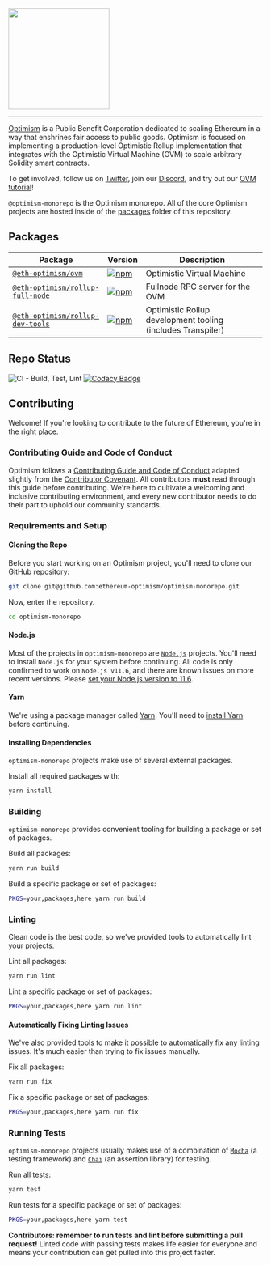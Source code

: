 <img src="https://i.imgur.com/258JDQy.jpg" width="200px" >

---

[Optimism](https://optimism.io/) is a Public Benefit Corporation dedicated to scaling Ethereum in a way that enshrines fair access to public goods. Optimism is focused on implementing a production-level Optimistic Rollup implementation that integrates with the Optimistic Virtual Machine (OVM) to scale arbitrary Solidity smart contracts.

To get involved, follow us on [Twitter](https://twitter.com/optimismPBC), join our [Discord](https://discordapp.com/invite/jrnFEvq), and try out our [OVM tutorial](https://github.com/ethereum-optimism/ERC20-Example)!


`@optimism-monorepo` is the Optimism monorepo.
All of the core Optimism projects are hosted inside of the [packages](https://github.com/ethereum-optimism/optimism-monorepo/tree/master/packages) folder of this repository.

## Packages

| Package                                                             | Version                                                                                                                                     | Description                                                                                                                                            |
| ------------------------------------------------------------------- | ------------------------------------------------------------------------------------------------------------------------------------------- | ----------------------------------------------------------------------------------------------|
| [`@eth-optimism/ovm`](/packages/ovm)                                      | [![npm](https://img.shields.io/npm/v/@eth-optimism/ovm.svg)](https://www.npmjs.com/package/@eth-optimism/ovm)                                             | Optimistic Virtual Machine                                                          |
| [`@eth-optimism/rollup-full-node`](/packages/rollup-full-node)                                      | [![npm](https://img.shields.io/npm/v/@eth-optimism/rollup-full-node.svg)](https://www.npmjs.com/package/@eth-optimism/rollup-full-node)                                             | Fullnode RPC server for the OVM                                                          |
| [`@eth-optimism/rollup-dev-tools`](/packages/rollup-dev-tools)                                      | [![npm](https://img.shields.io/npm/v/@eth-optimism/rollup-dev-tools.svg)](https://www.npmjs.com/package/@eth-optimism/rollup-dev-tools)                                             | Optimistic Rollup development tooling (includes Transpiler)                                                         |

## Repo Status
![CI - Build, Test, Lint](https://github.com/ethereum-optimism/optimism-monorepo/workflows/CI%20-%20Build,%20Test,%20Lint/badge.svg?branch=master) [![Codacy Badge](https://api.codacy.com/project/badge/Grade/05852734abaf4567a864cdd19169d70b)](https://www.codacy.com/gh/ethereum-optimism/optimism-monorepo?utm_source=github.com&amp;utm_medium=referral&amp;utm_content=ethereum-optimism/optimism-monorepo&amp;utm_campaign=Badge_Grade)
## Contributing
Welcome! If you're looking to contribute to the future of Ethereum, you're in the right place.

### Contributing Guide and Code of Conduct
Optimism follows a [Contributing Guide and Code of Conduct](https://github.com/ethereum-optimism/optimism-monorepo/blob/master/.github/CONTRIBUTING.md) adapted slightly from the [Contributor Covenant](https://www.contributor-covenant.org/version/1/4/code-of-conduct.html).
All contributors **must** read through this guide before contributing.
We're here to cultivate a welcoming and inclusive contributing environment, and every new contributor needs to do their part to uphold our community standards.

### Requirements and Setup
#### Cloning the Repo
Before you start working on an Optimism project, you'll need to clone our GitHub repository:

```sh
git clone git@github.com:ethereum-optimism/optimism-monorepo.git
```

Now, enter the repository.

```sh
cd optimism-monorepo
```

#### Node.js
Most of the projects in `optimism-monorepo` are [`Node.js`](https://nodejs.org/en/) projects.
You'll need to install `Node.js` for your system before continuing.
All code is only confirmed to work on `Node.js v11.6`, and there are known issues on more recent versions. Please [set your Node.js version to 11.6](https://stackoverflow.com/a/23569481). 

#### Yarn
We're using a package manager called [Yarn](https://yarnpkg.com/en/).
You'll need to [install Yarn](https://yarnpkg.com/en/docs/install) before continuing.

#### Installing Dependencies
`optimism-monorepo` projects make use of several external packages.

Install all required packages with:

```sh
yarn install
```

### Building
`optimism-monorepo` provides convenient tooling for building a package or set of packages.

Build all packages:

```sh
yarn run build
```

Build a specific package or set of packages:

```sh
PKGS=your,packages,here yarn run build
```

### Linting
Clean code is the best code, so we've provided tools to automatically lint your projects.

Lint all packages:

```sh
yarn run lint
```

Lint a specific package or set of packages:

```sh
PKGS=your,packages,here yarn run lint
```

#### Automatically Fixing Linting Issues
We've also provided tools to make it possible to automatically fix any linting issues.
It's much easier than trying to fix issues manually.

Fix all packages:

```sh
yarn run fix
```

Fix a specific package or set of packages:

```sh
PKGS=your,packages,here yarn run fix
```

### Running Tests
`optimism-monorepo` projects usually makes use of a combination of [`Mocha`](https://mochajs.org/) (a testing framework) and [`Chai`](https://www.chaijs.com/) (an assertion library) for testing.

Run all tests:

```sh
yarn test
```

Run tests for a specific package or set of packages:

```sh
PKGS=your,packages,here yarn test
```

**Contributors: remember to run tests and lint before submitting a pull request!**
Linted code with passing tests makes life easier for everyone and means your contribution can get pulled into this project faster.

